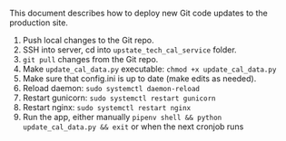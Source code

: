 This document describes how to deploy new Git code updates to the production site.

1. Push local changes to the Git repo.
2. SSH into server, cd into `upstate_tech_cal_service` folder.
3. `git pull` changes from the Git repo.
4. Make `update_cal_data.py` executable: `chmod +x update_cal_data.py`
5. Make sure that config.ini is up to date (make edits as needed).
6. Reload daemon: `sudo systemctl daemon-reload`
7. Restart gunicorn: `sudo systemctl restart gunicorn`
8. Restart nginx: `sudo systemctl restart nginx`
9. Run the app, either manually `pipenv shell && python update_cal_data.py && exit`  or when the next cronjob runs
